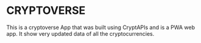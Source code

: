 # CRYPTOVERSE
This is a cryptoverse App that was built using CryptAPIs and is a PWA web app. It show very updated data of all the cryptocurrencies.
